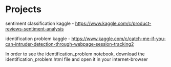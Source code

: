 # Projects

sentiment classification kaggle - https://www.kaggle.com/c/product-reviews-sentiment-analysis
 
identification problem kaggle - https://www.kaggle.com/c/catch-me-if-you-can-intruder-detection-through-webpage-session-tracking2

In order to see the identification_problem notebook, download the identification_problem.html file and open it in your internet-browser

